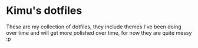 # Kimu's dotfiles
These are my collection of dotfiles, they include themes I've been doing over time and will get more polished over time, for now they are quite messy :p
